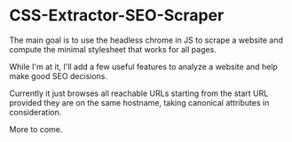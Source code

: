 # CSS-Extractor-SEO-Scraper
The main goal is to use the headless chrome in JS to scrape a website and
compute the minimal stylesheet that works for all pages.

While I'm at it, I'll add a few useful features to analyze a website and help make good SEO decisions.

Currently it just browses all reachable URLs starting from the start URL provided they are on the same hostname, taking canonical attributes in consideration.

More to come.
